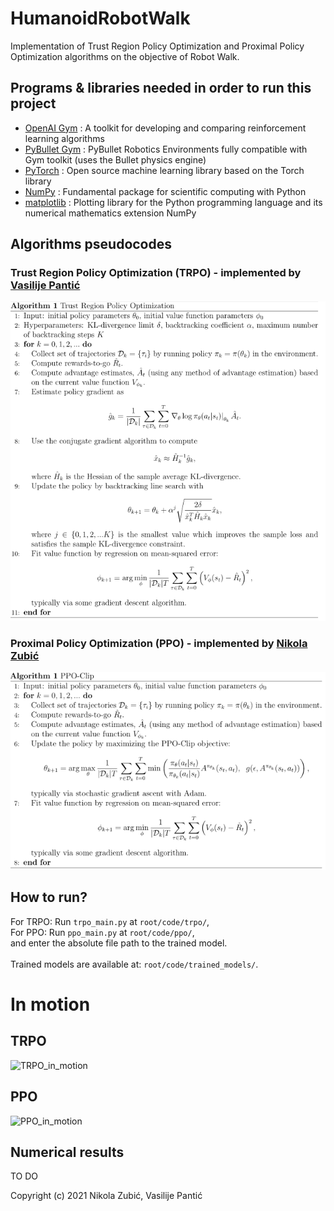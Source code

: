 # HumanoidRobotWalk
Implementation of Trust Region Policy Optimization and Proximal Policy Optimization algorithms on the objective of Robot Walk.

## Programs & libraries needed in order to run this project 
* [OpenAI Gym](https://gym.openai.com/) : A toolkit for developing and comparing reinforcement learning algorithms
* [PyBullet Gym](https://github.com/benelot/pybullet-gym) : PyBullet Robotics Environments fully compatible with Gym toolkit (uses the Bullet physics engine)
* [PyTorch](https://pytorch.org/) : Open source machine learning library based on the Torch library
* [NumPy](https://www.numpy.org/) : Fundamental package for scientific computing with Python
* [matplotlib](https://matplotlib.org/) : Plotting library for the Python programming language and its numerical mathematics extension NumPy

## Algorithms pseudocodes
### Trust Region Policy Optimization (TRPO) - implemented by [Vasilije Pantić](https://github.com/sovaso)
![alt text](https://raw.githubusercontent.com/reinai/HumanoidRobotWalk/main/utils/trpo.png)
### Proximal Policy Optimization (PPO) - implemented by [Nikola Zubić](https://github.com/nikolazubic)
![alt text](https://raw.githubusercontent.com/reinai/HumanoidRobotWalk/main/utils/ppo.png)

## How to run?
For TRPO: Run `trpo_main.py` at `root/code/trpo/`,<br>
For PPO: Run `ppo_main.py` at `root/code/ppo/`,<br>
and enter the absolute file path to the trained model.<br><br>
Trained models are available at: `root/code/trained_models/`.

# In motion
## TRPO
![TRPO_in_motion](https://github.com/reinai/HumanoidRobotWalk/blob/main/utils/trpo.gif)

## PPO
![PPO_in_motion](https://github.com/reinai/HumanoidRobotWalk/blob/main/utils/ppo.gif)

## Numerical results
TO DO

Copyright (c) 2021 Nikola Zubić, Vasilije Pantić
